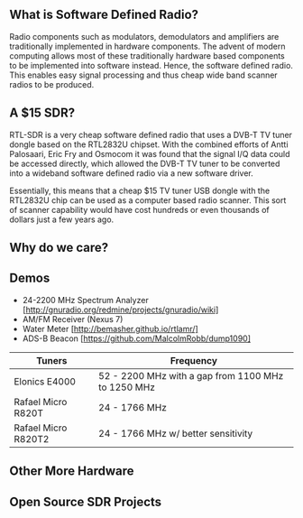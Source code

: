 ## What is Software Defined Radio?

Radio components such as modulators, demodulators and amplifiers are traditionally implemented in hardware components. The advent of modern computing allows most of these traditionally hardware based components to be implemented into software instead. Hence, the software defined radio. This enables easy signal processing and thus cheap wide band scanner radios to be produced.

## A $15 SDR?

RTL-SDR is a very cheap software defined radio that uses a DVB-T TV tuner dongle based on the RTL2832U chipset. With the combined efforts of Antti Palosaari, Eric Fry and Osmocom it was found that the signal I/Q data could be accessed directly, which allowed the DVB-T TV tuner to be converted into a wideband software defined radio via a new software driver.

Essentially, this means that a cheap $15 TV tuner USB dongle with the RTL2832U chip can be used as a computer based radio scanner. This sort of scanner capability would have cost hundreds or even thousands of dollars just a few years ago.

## Why do we care?

## Demos
* 24-2200 MHz Spectrum Analyzer [http://gnuradio.org/redmine/projects/gnuradio/wiki]
* AM/FM Receiver (Nexus 7)
* Water Meter [http://bemasher.github.io/rtlamr/]
* ADS-B Beacon [https://github.com/MalcolmRobb/dump1090]


| Tuners | Frequency |
| ------ | --------- |
| Elonics E4000 | 52 - 2200 MHz with a gap from 1100 MHz to 1250 MHz |
| Rafael Micro R820T | 24 - 1766 MHz |
| Rafael Micro R820T2 | 24 - 1766 MHz w/ better sensitivity |

## Other More Hardware

## Open Source SDR Projects
